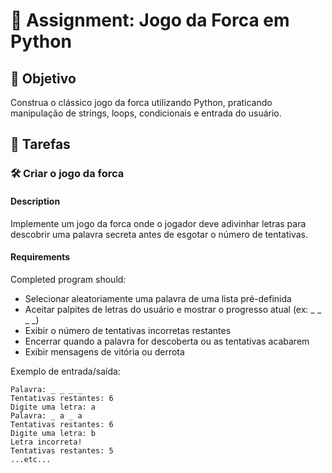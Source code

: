 

# 📘 Assignment: Jogo da Forca em Python

## 🎯 Objetivo

Construa o clássico jogo da forca utilizando Python, praticando manipulação de strings, loops, condicionais e entrada do usuário.

## 📝 Tarefas

### 🛠️ Criar o jogo da forca

#### Description
Implemente um jogo da forca onde o jogador deve adivinhar letras para descobrir uma palavra secreta antes de esgotar o número de tentativas.

#### Requirements
Completed program should:

- Selecionar aleatoriamente uma palavra de uma lista pré-definida
- Aceitar palpites de letras do usuário e mostrar o progresso atual (ex: _ _ _ _)
- Exibir o número de tentativas incorretas restantes
- Encerrar quando a palavra for descoberta ou as tentativas acabarem
- Exibir mensagens de vitória ou derrota

Exemplo de entrada/saída:

```
Palavra: _ _ _ _
Tentativas restantes: 6
Digite uma letra: a
Palavra: _ a _ a
Tentativas restantes: 6
Digite uma letra: b
Letra incorreta!
Tentativas restantes: 5
...etc...
```
